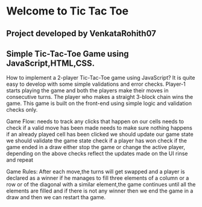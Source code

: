 # Welcome to Tic Tac Toe

## Project developed by VenkataRohith07

## Simple Tic-Tac-Toe Game using JavaScript,HTML,CSS.

How to implement a 2-player Tic-Tac-Toe game using JavaScript? It is quite easy to develop with some simple validations and error checks. Player-1 starts playing the game and both the players make their moves in consecutive turns. The player who makes a straight 3-block chain wins the game. This game is built on the front-end using simple logic and validation checks only.

Game Flow: needs to track any clicks that happen on our cells needs to check if a valid move has been made needs to make sure nothing happens if an already played cell has been clicked we should update our game state we should validate the game state check if a player has won check if the game ended in a draw either stop the game or change the active player, depending on the above checks reflect the updates made on the UI rinse and repeat

Game Rules:
After each move,the turns will get swapped and a player is declared as a winner if he manages to fill three elements of a column or a row or of the diagonal with a similar element,the game continues until all the elements are filled and if there is not any winner then we end the game in a draw and then we can restart tha game.
